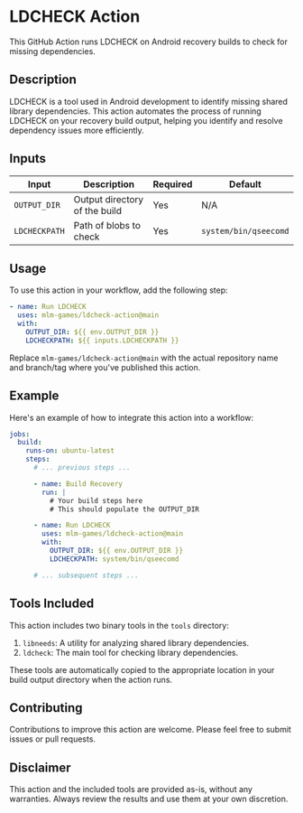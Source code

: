 # LDCHECK Action

This GitHub Action runs LDCHECK on Android recovery builds to check for missing dependencies.

## Description

LDCHECK is a tool used in Android development to identify missing shared library dependencies. This action automates the process of running LDCHECK on your recovery build output, helping you identify and resolve dependency issues more efficiently.

## Inputs

| Input | Description | Required | Default |
|-------|-------------|----------|---------|
| `OUTPUT_DIR` | Output directory of the build | Yes | N/A |
| `LDCHECKPATH` | Path of blobs to check | Yes | `system/bin/qseecomd` |

## Usage

To use this action in your workflow, add the following step:

```yaml
- name: Run LDCHECK
  uses: mlm-games/ldcheck-action@main
  with:
    OUTPUT_DIR: ${{ env.OUTPUT_DIR }}
    LDCHECKPATH: ${{ inputs.LDCHECKPATH }}
```

Replace `mlm-games/ldcheck-action@main` with the actual repository name and branch/tag where you've published this action.

## Example

Here's an example of how to integrate this action into a workflow:

```yaml
jobs:
  build:
    runs-on: ubuntu-latest
    steps:
      # ... previous steps ...

      - name: Build Recovery
        run: |
          # Your build steps here
          # This should populate the OUTPUT_DIR

      - name: Run LDCHECK
        uses: mlm-games/ldcheck-action@main
        with:
          OUTPUT_DIR: ${{ env.OUTPUT_DIR }}
          LDCHECKPATH: system/bin/qseecomd

      # ... subsequent steps ...
```

## Tools Included

This action includes two binary tools in the `tools` directory:

1. `libneeds`: A utility for analyzing shared library dependencies.
2. `ldcheck`: The main tool for checking library dependencies.

These tools are automatically copied to the appropriate location in your build output directory when the action runs.


## Contributing

Contributions to improve this action are welcome. Please feel free to submit issues or pull requests.

## Disclaimer

This action and the included tools are provided as-is, without any warranties. Always review the results and use them at your own discretion.
